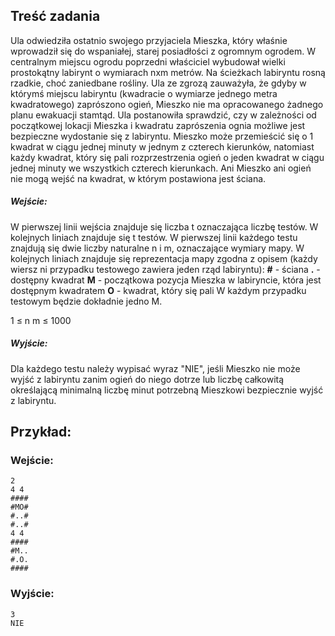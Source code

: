 ## Treść zadania
Ula odwiedziła ostatnio swojego przyjaciela Mieszka, który właśnie wprowadził się do wspaniałej, starej posiadłości z ogromnym ogrodem. W centralnym miejscu ogrodu poprzedni właściciel wybudował wielki prostokątny labirynt o wymiarach nxm metrów. Na ścieżkach labiryntu rosną rzadkie, choć zaniedbane rośliny. Ula ze zgrozą zauważyła, że gdyby w którymś miejscu labiryntu (kwadracie o wymiarze jednego metra kwadratowego) zaprószono ogień, Mieszko nie ma opracowanego żadnego planu ewakuacji stamtąd. Ula postanowiła sprawdzić, czy w zależności od początkowej lokacji Mieszka i kwadratu zaprószenia ognia możliwe jest bezpieczne wydostanie się z labiryntu.
Mieszko może przemieścić się o 1 kwadrat w ciągu jednej minuty w jednym z czterech kierunków, natomiast każdy kwadrat, który się pali rozprzestrzenia ogień o jeden kwadrat w ciągu jednej minuty we wszystkich czterech kierunkach. Ani Mieszko ani ogień nie mogą wejść na kwadrat, w którym postawiona jest ściana.
##### Wejście:  
W pierwszej linii wejścia znajduje się liczba t oznaczająca liczbę testów. W kolejnych liniach znajduje się t testów. W pierwszej linii każdego testu znajdują się dwie liczby naturalne n i m, oznaczające wymiary mapy. W kolejnych liniach znajduje się reprezentacja mapy zgodna z opisem (każdy wiersz ni przypadku testowego zawiera jeden rząd labiryntu):
**#** - ściana
**.** - dostępny kwadrat
**M** - początkowa pozycja Mieszka w labiryncie, która jest dostępnym kwadratem
**O** - kwadrat, który się pali
W każdym przypadku testowym będzie dokładnie jedno M.

1 ≤ n
m ≤ 1000
##### Wyjście:
Dla każdego testu należy wypisać wyraz "NIE", jeśli Mieszko nie może wyjść z labiryntu zanim ogień do niego dotrze lub liczbę całkowitą określającą minimalną liczbę minut potrzebną Mieszkowi bezpiecznie wyjść z labiryntu.
## Przykład:
### Wejście:
```
2
4 4
####
#MO#
#..#
#..#
4 4
####
#M..
#.O.
####
```
### Wyjście:
```
3
NIE
```
